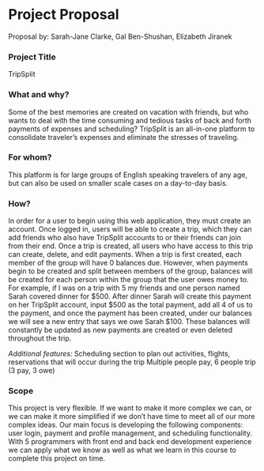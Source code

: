 # Project Proposal

Proposal by: Sarah-Jane Clarke, Gal Ben-Shushan, Elizabeth Jiranek

### Project Title
TripSplit

### What and why?
Some of the best memories are created on vacation with friends, but who wants to deal with the time consuming and tedious tasks of back and forth payments of expenses and scheduling? TripSplit is an all-in-one platform to consolidate traveler’s expenses and eliminate the stresses of traveling.

### For whom?
This platform is for large groups of English speaking travelers of any age, but can also be used on smaller scale cases on a day-to-day basis. 

### How?
In order for a user to begin using this web application, they must create an account. Once logged in, users will be able to create a trip, which they can add friends who also have TripSplit accounts to or their friends can join from their end. Once a trip is created, all users who have access to this trip can create, delete, and edit payments. When a trip is first created, each member of the group will have 0 balances due. However, when payments begin to be created and split between members of the group, balances will be created for each person within the group that the user owes money to. For example, if I was on a trip with 5 my friends and one person named Sarah covered dinner for $500. After dinner Sarah will create this payment on her TripSplit account, input $500 as the total payment, add all 4 of us to the payment, and once the payment has been created, under our balances we will see a new entry that says we owe Sarah $100. These balances will constantly be updated as new payments are created or even deleted throughout the trip. 

*Additional features:*
Scheduling section to plan out activities, flights, reservations that will occur during the trip
Multiple people pay, 6 people trip (3 pay, 3 owe) 

### Scope
This project is very flexible. If we want to make it more complex we can, or we can make it more simplified if we don’t have time to meet all of our more complex ideas. Our main focus is developing the following components: user login, payment and profile management, and scheduling functionality. With 5 programmers with front end and back end development experience we can apply what we know as well as what we learn in this course to complete this project on time. 
